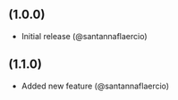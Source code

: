 ## (1.0.0)
- Initial release (@santannaflaercio)

## (1.1.0)
- Added new feature (@santannaflaercio)